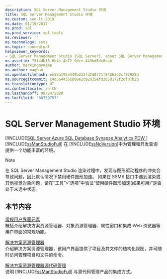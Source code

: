 ```yaml
---
description: SQL Server Management Studio 环境
title: SQL Server Management Studio 环境
ms.custom: seo-lt-2019
ms.date: 01/19/2017
ms.prod: sql
ms.prod_service: sql-tools
ms.reviewer: ''
ms.technology: ssms
ms.topic: conceptual
helpviewer_keywords:
- SQL Server Management Studio [SQL Server], about SQL Server Management Studio
ms.assetid: 73f4db18-6b4e-4b72-9dce-449bd5de8eab
author: markingmyname
ms.author: maghan
ms.openlocfilehash: ee55a195e449b333fd2d0f71f8426ab2cf73928d
ms.sourcegitcommit: c4d564435c008e2c92035efd2658172f20f07b2b
ms.translationtype: HT
ms.contentlocale: zh-CN
ms.lasthandoff: 08/24/2020
ms.locfileid: "88759757"
---
```

# <a name="the-sql-server-management-studio-environment"></a>SQL Server Management Studio 环境
[!INCLUDE[SQL Server Azure SQL Database Synapse Analytics PDW ](../includes/applies-to-version/sql-asdb-asdbmi-asa-pdw.md)]
[!INCLUDE[ssManStudioFull](../includes/ssmanstudiofull-md.md)] 在 [!INCLUDE[ssNoVersion](../includes/ssnoversion-md.md)]中为管理和开发查询提供一个功能丰富的环境。  

> [!NOTE]
> 在 SQL Server Management Studio 渲染过程中，发现与图形驱动程序的冲突会导致问题，因此默认情况下禁用硬件图形加速。  如果在 SSMS 接口中遇到渲染或其他视觉对象问题，请在“工具”>“选项”中验证“使用硬件图形加速(如果可用)”是否处于未选中状态。
  
## <a name="in-this-section"></a>本节内容  
[常规用户界面元素](../ssms/general-user-interface-elements.md)  
概括介绍解决方案资源管理器、对象资源管理器、属性窗口和集成 Web 浏览器等用户界面的常规功能。  
  
[解决方案资源管理器](../ssms/solution/solution-explorer.md)  
介绍解决方案资源管理器，该用户界面提供了项目及其文件的结构化视图，并可随时访问管理项目和文件的命令。  
  
[解决方案资源管理器源代码管理](https://docs.microsoft.com/sql/ssms/solution/solution-explorer)  
说明 [!INCLUDE[ssManStudioFull](../includes/ssmanstudiofull-md.md)] 与源代码管理产品的集成方式。  
  
